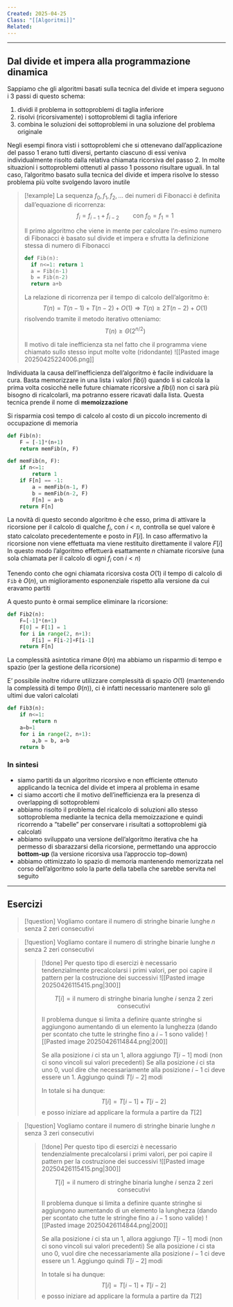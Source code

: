 ```yaml
---
Created: 2025-04-25
Class: "[[Algoritmi]]"
Related:
---
```

---
## Dal divide et impera alla programmazione dinamica
Sappiamo che gli algoritmi basati sulla tecnica del divide et impera seguono i 3 passi di questo schema:
1. dividi il problema in sottoproblemi di taglia inferiore
2. risolvi (ricorsivamente) i sottoproblemi di taglia inferiore
3. combina le soluzioni dei sottoproblemi in una soluzione del problema originale

Negli esempi finora visti i sottoproblemi che si ottenevano dall’applicazione del passo $1$ erano tutti diversi, pertanto ciascuno di essi veniva individualmente risolto dalla relativa chiamata ricorsiva del passo $2$. In molte situazioni i sottoproblemi ottenuti al passo $1$ possono risultare uguali. In tal caso, l’algoritmo basato sulla tecnica del divide et impera risolve lo stesso problema più volte svolgendo lavoro inutile

>[!example]
>La sequenza $f_{0},f_{1},f_{2},\dots$ dei numeri di Fibonacci è definita dall’equazione di ricorrenza:
>$$f_{i}=f_{i-1}+f_{i-2}\qquad \text{con }f_{0}=f_{1}=1$$
>
>Il primo algoritmo che viene in mente per calcolare l’$n$-esimo numero di Fibonacci è basato sul divide et impera e sfrutta la definizione stessa di numero di Fibonacci
>
>```python
>def Fib(n):
>	if n<=1: return 1
>	a = Fib(n-1)
>	b = Fib(n-2)
>	return a+b
>```
>
>La relazione di ricorrenza per il tempo di calcolo dell’algoritmo  è:
>$$T(n)=T(n-1)+T(n-2)+O(1)\Longrightarrow T(n)\geq 2T(n-2)+O(1)$$
>risolvendo tramite il metodo iterativo otteniamo:
>$$T(n)\geq \Theta(2^{n/2})$$
>
>Il motivo di tale inefficienza sta nel fatto che il programma viene chiamato sullo stesso input molte volte (ridondante)
>![[Pasted image 20250425224006.png]]

Individuata la causa dell’inefficienza dell’algoritmo è facile individuare la cura. Basta memorizzare in una lista i valori $fib(i)$ quando li si calcola la prima volta cosicché nelle future chiamate ricorsive a $fib(i)$ non ci sarà più bisogno di ricalcolarli, ma potranno essere ricavati dalla lista. Questa tecnica prende il nome di **memoizzazione**

Si risparmia così tempo di calcolo al costo di un piccolo incremento di occupazione di memoria

```python
def Fib(n):
	F = [-1]*(n+1)
	return memFib(n, F)

def memFib(n, F):
	if n<=1:
		return 1
	if F[n] == -1:
		a = memFib(n-1, F)
		b = memFib(n-2, F)
		F[n] = a+b
	return F[n]
```
La novità di questo secondo algoritmo è che esso, prima di attivare la ricorsione per il calcolo di qualche $f_{i}$, con $i<n$, controlla se quel valore è stato calcolato precedentemente e posto in $F[i]$. In caso affermativo la ricorsione non viene effettuata ma viene restituito direttamente il valore $F[i]$
In questo modo l’algoritmo effettuerà esattamente $n$ chiamate ricorsive (una sola  chiamata per il calcolo di ogni $f_{i}$ con $i<n$)

Tenendo conto che ogni chiamata ricorsiva costa $O(1)$ il tempo di calcolo di `Fib` è $O(n)$, un miglioramento esponenziale rispetto alla versione da cui eravamo partiti

A questo punto è ormai semplice eliminare la ricorsione:
```python
def Fib2(n):
	F=[-1]*(n+1)
	F[0] = F[1] = 1
	for i in range(2, n+1):
		F[i] = F[i-2]+F[i-1]
	return F[n]
```
La complessità asintotica rimane $\Theta(n)$ ma abbiamo un risparmio di tempo e spazio (per la gestione della ricorsione)

E’ possibile inoltre ridurre utilizzare complessità di spazio $O(1)$ (mantenendo la complessità di tempo $\Theta(n)$), ci è infatti necessario mantenere solo gli ultimi due valori calcolati
```python
def Fib3(n):
	if n<=1:
		return n
	a=b=1
	for i in range(2, n+1):
		a,b = b, a+b
	return b
```

### In sintesi
- siamo partiti da un algoritmo ricorsivo e non efficiente ottenuto applicando la tecnica del divide et impera al problema in esame
- ci siamo accorti che il motivo dell’inefficienza era la presenza di overlapping di sottoproblemi
- abbiamo risolto il problema del ricalcolo di soluzioni allo stesso sottoproblema mediante la tecnica della memoizzazione e quindi ricorrendo a ”tabelle” per conservare i risultati a sottoproblemi già calcolati
- abbiamo sviluppato una versione dell’algoritmo iterativa che ha permesso di sbarazzarsi della ricorsione, permettando una approccio **bottom-up** (la versione ricorsiva usa l’approccio top-down)
- abbiamo ottimizzato lo spazio di memoria mantenendo memorizzata nel corso dell’algoritmo solo la parte della tabella che sarebbe servita nel seguito

---
## Esercizi

>[!question] Vogliamo contare il numero di stringhe binarie lunghe $n$ senza 2 zeri consecutivi

>[!question] Vogliamo contare il numero di stringhe binarie lunghe $n$ senza 2 zeri consecutivi
>>[!done]
>>Per questo tipo di esercizi è necessario tendenzialmente precalcolarsi i primi valori, per poi capire il pattern per la costruzione dei successivi
>>![[Pasted image 20250426115415.png|300]]
>>
>>$$T[i]=\text{il numero di stringhe binaria lunghe }i\text{ senza 2 zeri consecutivi}$$
>>
>>Il problema dunque si limita a definire quante stringhe si aggiungono aumentando di un elemento la lunghezza (dando per scontato che tutte le stringhe fino a $i-1$ sono valide)
>>![[Pasted image 20250426114844.png|200]]
>>
>>Se alla posizione $i$ ci sta un $1$, allora aggiungo $T[i-1]$ modi (non ci sono vincoli sui valori precedenti)
>>Se alla posizione $i$ ci sta uno $0$, vuol dire che necessariamente alla posizione $i-1$ ci deve essere un $1$. Aggiungo quindi $T[i-2]$ modi
>>
>>In totale si ha dunque:
>>$$T[i]=T[i-1]+T[i-2]$$
>>e posso iniziare ad applicare la formula a partire da $T[2]$

>[!question] Vogliamo contare il numero di stringhe binarie lunghe $n$ senza 3 zeri consecutivi
>>[!done]
>>Per questo tipo di esercizi è necessario tendenzialmente precalcolarsi i primi valori, per poi capire il pattern per la costruzione dei successivi
>>![[Pasted image 20250426115415.png|300]]
>>
>>$$T[i]=\text{il numero di stringhe binaria lunghe }i\text{ senza 2 zeri consecutivi}$$
>>
>>Il problema dunque si limita a definire quante stringhe si aggiungono aumentando di un elemento la lunghezza (dando per scontato che tutte le stringhe fino a $i-1$ sono valide)
>>![[Pasted image 20250426114844.png|200]]
>>
>>Se alla posizione $i$ ci sta un $1$, allora aggiungo $T[i-1]$ modi (non ci sono vincoli sui valori precedenti)
>>Se alla posizione $i$ ci sta uno $0$, vuol dire che necessariamente alla posizione $i-1$ ci deve essere un $1$. Aggiungo quindi $T[i-2]$ modi
>>
>>In totale si ha dunque:
>>$$T[i]=T[i-1]+T[i-2]$$
>>e posso iniziare ad applicare la formula a partire da $T[2]$

